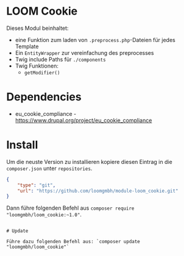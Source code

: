 # LOOM Cookie

Dieses Modul beinhaltet:

- eine Funktion zum laden von `.preprocess.php`-Dateien für jedes Template
- Ein `EntityWrapper` zur vereinfachung des preprocesses
- Twig include Paths für `./components`
- Twig Funktionen:
  - `getModifier()`

# Dependencies

- eu_cookie_compliance - https://www.drupal.org/project/eu_cookie_compliance

# Install

Um die neuste Version zu installieren kopiere diesen Eintrag in die `composer.json` unter `repositories`.

```json
{
    "type": "git",
    "url": "https://github.com/loomgmbh/module-loom_cookie.git"
}
```

Dann führe folgenden Befehl aus `composer require "loomgmbh/loom_cookie:~1.0"`.

```

# Update

Führe dazu folgenden Befehl aus: `composer update "loomgmbh/loom_cookie"`
